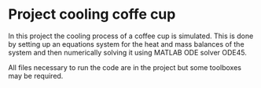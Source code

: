 # Project cooling coffe cup

In this project the cooling process of a coffee cup is simulated. This is done by setting up an equations system for the heat and mass balances of the system and then numerically solving it using MATLAB ODE solver ODE45.

All files necessary to run the code are in the project but some toolboxes may be required. 
